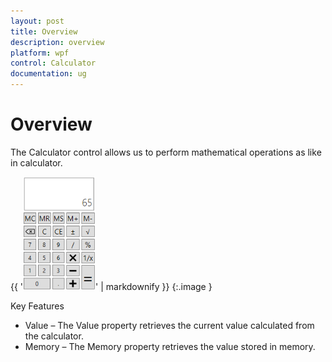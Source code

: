 ```yaml
---
layout: post
title: Overview
description: overview
platform: wpf
control: Calculator
documentation: ug
---
```


# Overview

The Calculator control allows us to perform mathematical operations as like in calculator.

{{ '![C:/Users/ApoorvahR/Desktop/1.png](Overview_images/Overview_img1.png)' | markdownify }}
{:.image }


Key Features

* Value – The Value property retrieves the current value calculated from the calculator.
* Memory – The Memory property retrieves the value stored in memory.



